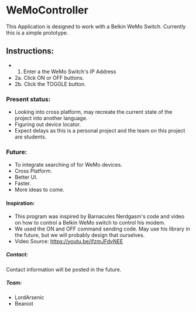 # WeMoController
This Application is designed to work with a Belkin WeMo Switch.
Currently this is a simple prototype.


## Instructions:
- 1. Enter a the WeMo Switch's IP Address
- 2a. Click ON or OFF buttons.
- 2b. Click the TOGGLE button.

### Present status:
- Looking into cross platform, may recreate the current state of the project into another language.
- Figuring out device locator.
- Expect delays as this is a personal project and the team on this project are students.

### Future:
- To integrate searching of for WeMo devices.
- Cross Platform.
- Better UI.
- Faster.
- More ideas to come.

#### Inspiration:
- This program was inspired by Barnacules Nerdgasm's code and video on how to control a Belkin WeMo switch to control his modem.
- We used the ON and OFF command sending code. May use his library in the future, but we will probably design that ourselves.
- Video Source: https://youtu.be/ifzmJFdvNEE

##### Contact:
Contact information will be posted in the future.

##### Team:
- LordArsenic
- Beaniot

